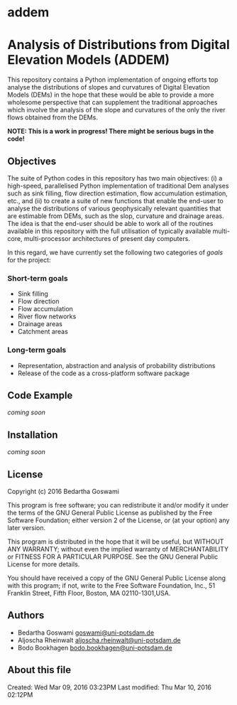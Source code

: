 # addem
Analysis of Distributions from Digital Elevation Models (ADDEM)
===============================================================

This repository contains a Python implementation of ongoing efforts top
analyse the distributions of slopes and curvatures of Digital Elevation
Models (DEMs) in the hope that these would be able to provide a more
wholesome perspective that can supplement the traditional approaches which
involve the analysis of the slope and curvatures of the only the river flows
obtained from the DEMs. 

**NOTE: This is a work in progress! There might be serious bugs in the code!**

Objectives
----------

The suite of Python codes in this repository has two main objectives: (i) a
high-speed, parallelised Python implementation of traditional Dem analyses
such as sink filling, flow direction estimation, flow accumulation
estimation, etc., and (ii) to create a suite of new functions that enable
the end-user to analyse the distributions of various geophysically relevant
quantities that are estimable from DEMs, such as the slop, curvature and
drainage areas. The idea is that the end-user should be able to work all of
the routines available in this repository with the full utilisation of
typically available multi-core, multi-processor architectures of present day
computers.

In this regard, we have currently set the following two
categories of *goals* for the project:

### Short-term goals
* Sink filling
* Flow direction
* Flow accumulation
* River flow networks
* Drainage areas
* Catchment areas

### Long-term goals
* Representation, abstraction and analysis of probability distributions
* Release of the code as a cross-platform software package

Code Example
------------

*coming soon*

Installation
------------

*coming soon*

License
-------

Copyright (c) 2016 Bedartha Goswami 

This program is free software; you can redistribute it and/or
modify it under the terms of the GNU General Public License
as published by the Free Software Foundation; either version 2
of the License, or (at your option) any later version.

This program is distributed in the hope that it will be useful,
but WITHOUT ANY WARRANTY; without even the implied warranty of
MERCHANTABILITY or FITNESS FOR A PARTICULAR PURPOSE.  See the
GNU General Public License for more details.

You should have received a copy of the GNU General Public License
along with this program; if not, write to the Free Software
Foundation, Inc., 51 Franklin Street, Fifth Floor, Boston, 
MA  02110-1301,USA.

Authors
-------

* Bedartha Goswami <goswami@uni-potsdam.de>
* Aljoscha Rheinwalt <aljoscha.rheinwalt@uni-potsdam.de>
* Bodo Bookhagen <bodo.bookhagen@uni-potsdam.de>

About this file
---------------

Created: Wed Mar 09, 2016  03:23PM
Last modified: Thu Mar 10, 2016  02:12PM

